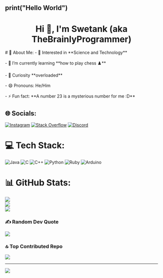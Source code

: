 ## print("Hello World")
<h1 align="center">Hi 👋, I'm Swetank (aka TheBrainlyProgrammer)</h1>
# 💫 About Me:
- 🚀 Interested in **Science and Technology**<br><br>- 🌱 I’m currently learning **how to play chess ♟️**<br><br>- 🔭 Curiosity **overloaded**<br><br>- 😄 Pronouns: He/Him<br>  <br>- ⚡ Fun fact: **A number 23 is a mysterious number for me :D**


## 🌐 Socials:
[![Instagram](https://img.shields.io/badge/Instagram-%23E4405F.svg?logo=Instagram&logoColor=white)](https://instagram.com/itz.swetank_23) [![Stack Overflow](https://img.shields.io/badge/-Stackoverflow-FE7A16?logo=stack-overflow&logoColor=white)](https://stackoverflow.com/users/20127594) [![Discord](https://img.shields.io/badge/Discord-7289DA?style=for-the-badge&logo=discord&logoColor=white)]()
# 💻 Tech Stack:
![Java](https://img.shields.io/badge/java-%23ED8B00.svg?style=for-the-badge&logo=openjdk&logoColor=white) ![C](https://img.shields.io/badge/c-%2300599C.svg?style=for-the-badge&logo=c&logoColor=white) ![C++](https://img.shields.io/badge/c++-%2300599C.svg?style=for-the-badge&logo=c%2B%2B&logoColor=white) ![Python](https://img.shields.io/badge/python-3670A0?style=for-the-badge&logo=python&logoColor=ffdd54) ![Ruby](https://img.shields.io/badge/ruby-%23CC342D.svg?style=for-the-badge&logo=ruby&logoColor=white) ![Arduino](https://img.shields.io/badge/-Arduino-00979D?style=for-the-badge&logo=Arduino&logoColor=white)
# 📊 GitHub Stats:
![](https://github-readme-stats.vercel.app/api?username=TheBrainlyProgrammer&theme=dark&hide_border=true&include_all_commits=true&count_private=true)<br/>
![](https://github-readme-streak-stats.herokuapp.com/?user=TheBrainlyProgrammer&theme=dark&hide_border=true)<br/>
![](https://github-readme-stats.vercel.app/api/top-langs/?username=TheBrainlyProgrammer&theme=dark&hide_border=true&include_all_commits=true&count_private=true&layout=compact)

### ✍️ Random Dev Quote
![](https://quotes-github-readme.vercel.app/api?type=vetical&theme=dark)

### 🔝 Top Contributed Repo
![](https://github-contributor-stats.vercel.app/api?username=TheBrainlyProgrammer&limit=5&theme=dark&combine_all_yearly_contributions=true)

---
[![](https://visitcount.itsvg.in/api?id=TheBrainlyProgrammer&icon=10&color=13)](https://visitcount.itsvg.in)

<!-- Proudly created with GPRM ( https://gprm.itsvg.in ) -->

